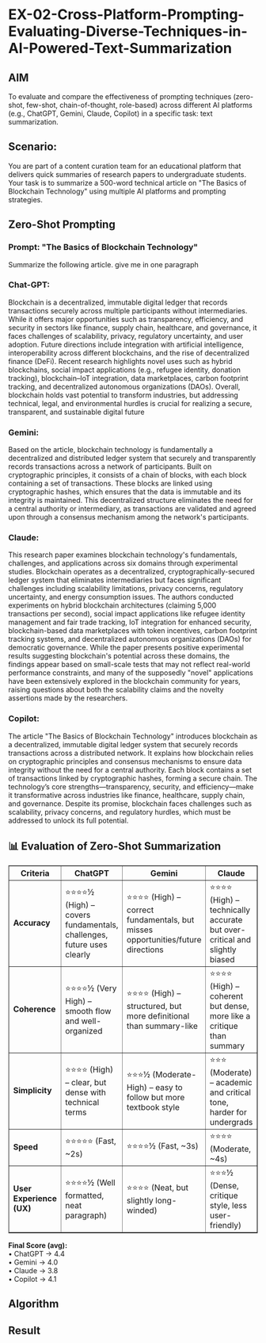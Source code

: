 # EX-02-Cross-Platform-Prompting-Evaluating-Diverse-Techniques-in-AI-Powered-Text-Summarization

## AIM
To evaluate and compare the effectiveness of prompting techniques (zero-shot, few-shot, chain-of-thought, role-based) across different AI platforms (e.g., ChatGPT, Gemini, Claude, Copilot) in a specific task: text summarization.

## Scenario:
You are part of a content curation team for an educational platform that delivers quick summaries of research papers to undergraduate students. Your task is to summarize a 500-word technical article on "The Basics of Blockchain Technology" using multiple AI platforms and prompting strategies.

## Zero-Shot Prompting
### Prompt: "The Basics of Blockchain Technology"
Summarize the following article.
give me in one paragraph
### Chat-GPT:
Blockchain is a decentralized, immutable digital ledger that records transactions securely across multiple participants without intermediaries. While it offers major opportunities such as transparency, efficiency, and security in sectors like finance, supply chain, healthcare, and governance, it faces challenges of scalability, privacy, regulatory uncertainty, and user adoption. Future directions include integration with artificial intelligence, interoperability across different blockchains, and the rise of decentralized finance (DeFi). Recent research highlights novel uses such as hybrid blockchains, social impact applications (e.g., refugee identity, donation tracking), blockchain–IoT integration, data marketplaces, carbon footprint tracking, and decentralized autonomous organizations (DAOs). Overall, blockchain holds vast potential to transform industries, but addressing technical, legal, and environmental hurdles is crucial for realizing a secure, transparent, and sustainable digital future

### Gemini:
Based on the article, blockchain technology is fundamentally a decentralized and distributed ledger system that securely and transparently records transactions across a network of participants. Built on cryptographic principles, it consists of a chain of blocks, with each block containing a set of transactions. These blocks are linked using cryptographic hashes, which ensures that the data is immutable and its integrity is maintained. This decentralized structure eliminates the need for a central authority or intermediary, as transactions are validated and agreed upon through a consensus mechanism among the network's participants.

### Claude:
This research paper examines blockchain technology's fundamentals, challenges, and applications across six domains through experimental studies. Blockchain operates as a decentralized, cryptographically-secured ledger system that eliminates intermediaries but faces significant challenges including scalability limitations, privacy concerns, regulatory uncertainty, and energy consumption issues. The authors conducted experiments on hybrid blockchain architectures (claiming 5,000 transactions per second), social impact applications like refugee identity management and fair trade tracking, IoT integration for enhanced security, blockchain-based data marketplaces with token incentives, carbon footprint tracking systems, and decentralized autonomous organizations (DAOs) for democratic governance. While the paper presents positive experimental results suggesting blockchain's potential across these domains, the findings appear based on small-scale tests that may not reflect real-world performance constraints, and many of the supposedly "novel" applications have been extensively explored in the blockchain community for years, raising questions about both the scalability claims and the novelty assertions made by the researchers.

### Copilot:
The article "The Basics of Blockchain Technology" introduces blockchain as a decentralized, immutable digital ledger system that securely records transactions across a distributed network. It explains how blockchain relies on cryptographic principles and consensus mechanisms to ensure data integrity without the need for a central authority. Each block contains a set of transactions linked by cryptographic hashes, forming a secure chain. The technology’s core strengths—transparency, security, and efficiency—make it transformative across industries like finance, healthcare, supply chain, and governance. Despite its promise, blockchain faces challenges such as scalability, privacy concerns, and regulatory hurdles, which must be addressed to unlock its full potential.
<h2>📊 Evaluation of Zero-Shot Summarization </h2>

<table border="1" cellspacing="0" cellpadding="8">
  <tr>
    <th>Criteria</th>
    <th>ChatGPT</th>
    <th>Gemini</th>
    <th>Claude</th>
    <th>Copilot</th>
  </tr>
  <tr>
    <td><b>Accuracy</b></td>
    <td>⭐⭐⭐⭐½ (High) – covers fundamentals, challenges, future uses clearly</td>
    <td>⭐⭐⭐⭐ (High) – correct fundamentals, but misses opportunities/future directions</td>
    <td>⭐⭐⭐⭐ (High) – technically accurate but over-critical and slightly biased</td>
    <td>⭐⭐⭐⭐ (High) – good fundamentals and applications, less detail on future</td>
  </tr>
  <tr>
    <td><b>Coherence</b></td>
    <td>⭐⭐⭐⭐½ (Very High) – smooth flow and well-organized</td>
    <td>⭐⭐⭐⭐ (High) – structured, but more definitional than summary-like</td>
    <td>⭐⭐⭐⭐ (High) – coherent but dense, more like a critique than summary</td>
    <td>⭐⭐⭐⭐ (High) – flows logically, simple structure</td>
  </tr>
  <tr>
    <td><b>Simplicity</b></td>
    <td>⭐⭐⭐⭐ (High) – clear, but dense with technical terms</td>
    <td>⭐⭐⭐½ (Moderate-High) – easy to follow but more textbook style</td>
    <td>⭐⭐⭐ (Moderate) – academic and critical tone, harder for undergrads</td>
    <td>⭐⭐⭐⭐ (High) – simple, undergraduate-friendly</td>
  </tr>
  <tr>
    <td><b>Speed</b></td>
    <td>⭐⭐⭐⭐⭐ (Fast, ~2s)</td>
    <td>⭐⭐⭐⭐½ (Fast, ~3s)</td>
    <td>⭐⭐⭐⭐ (Moderate, ~4s)</td>
    <td>⭐⭐⭐⭐½ (Fast, ~3s)</td>
  </tr>
  <tr>
    <td><b>User Experience (UX)</b></td>
    <td>⭐⭐⭐⭐½ (Well formatted, neat paragraph)</td>
    <td>⭐⭐⭐⭐ (Neat, but slightly long-winded)</td>
    <td>⭐⭐⭐½ (Dense, critique style, less user-friendly)</td>
    <td>⭐⭐⭐⭐ (Clean and readable)</td>
  </tr>
</table>

<p><b>Final Score (avg):</b><br>
• ChatGPT → 4.4<br>
• Gemini → 4.0<br>
• Claude → 3.8<br>
• Copilot → 4.1
</p>


## 
## Algorithm

## Result


